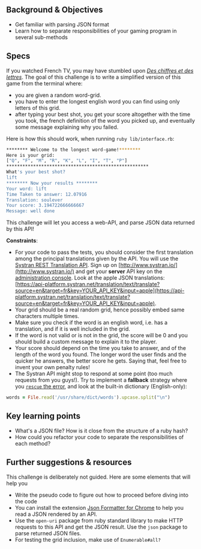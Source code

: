 ## Background & Objectives

- Get familiar with parsing JSON format
- Learn how to separate responsibilities of your gaming program in several sub-methods

## Specs

If you watched French TV, you may have stumbled upon [_Des chiffres et des lettres_](https://en.wikipedia.org/wiki/Des_chiffres_et_des_lettres). The goal of this challenge is to write a simplified version of this game from the terminal where:

* you are given a random word-grid.
* you have to enter the longest english word you can find using only letters of this grid.
* after typing your best shot, you get your score altogether with the time you took, the french definition of the word you picked up, and eventually some message explaining why you failed.

Here is how this should work, when running `ruby lib/interface.rb`:

```bash
******** Welcome to the longest word-game!********
Here is your grid:
["Q", "F", "M", "R", "K", "L", "I", "T", "P"]
*****************************************************
What's your best shot?
lift
******** Now your results ********
Your word: lift
Time Taken to answer: 12.07916
Translation: soulever
Your score: 3.194722666666667
Message: well done
```

This challenge will let you access a web-API, and parse JSON data returned by this API!

**Constraints**:

- For your code to pass the tests, you should consider the first translation among the principal translations given by the API. You will use the [Systran REST Translation API](https://platform.systran.net/reference/translation). Sign up on [http://www.systran.io/](http://www.systran.io/) and get your **server** API key on the [administration console](https://platform.systran.net/user/admin#/apiKeys). Look at the apple JSON translations: [https://api-platform.systran.net/translation/text/translate?source=en&target=fr&key=YOUR_API_KEY&input=apple](https://api-platform.systran.net/translation/text/translate?source=en&target=fr&key=YOUR_API_KEY&input=apple).
- Your grid should be a real random grid, hence possibly embed same characters multiple times.
- Make sure you check if the word is an english word, i.e. has a translation, and if it is well included in the grid.
- If the word is not valid or is not in the grid, the score will be 0 and you should build a custom message to explain it to the player.
- Your score should depend on the time you take to answer, and of the length of the word you found. The longer word the user finds and the quicker he answers, the better score he gets. Saying that, feel free to invent your own penalty rules!
- The Systran API might stop to respond at some point (too much requests from you guys!). Try to implement a **fallback** strategy where you [`rescue` the error](http://rubylearning.com/satishtalim/ruby_exceptions.html), and look at the built-in dictionary (English-only):

```ruby
words = File.read('/usr/share/dict/words').upcase.split("\n")
```

## Key learning points

- What's a JSON file? How is it close from the structure of a ruby hash?
- How could you refactor your code to separate the responsibilities of each method?

## Further suggestions & resources

This challenge is deliberately not guided. Here are some elements that will help you

* Write the pseudo code to figure out how to proceed before diving into the code
* You can install the extension [Json Formatter for Chrome](https://chrome.google.com/webstore/detail/json-formatter/bcjindcccaagfpapjjmafapmmgkkhgoa?hl=en) to help you read a JSON rendered by an API.
* Use the `open-uri` package from ruby standard library to make HTTP requests to this API and get the JSON result. Use the `json` package to parse returned JSON files.
* For testing the grid inclusion, make use of `Enumerable#all?`
